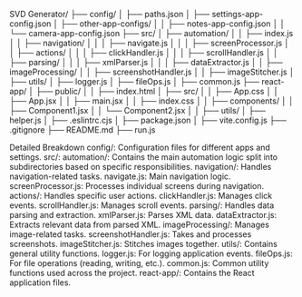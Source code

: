SVD Generator/
├── config/
│   ├── paths.json
│   ├── settings-app-config.json
│   ├── other-app-configs/
│   │   ├── notes-app-config.json
│   │   └── camera-app-config.json
├── src/
│   ├── automation/
│   │   ├── index.js
│   │   ├── navigation/
│   │   │   ├── navigate.js
│   │   │   ├── screenProcessor.js
│   │   ├── actions/
│   │   │   ├── clickHandler.js
│   │   │   ├── scrollHandler.js
│   │   ├── parsing/
│   │   │   ├── xmlParser.js
│   │   │   ├── dataExtractor.js
│   │   ├── imageProcessing/
│   │       ├── screenshotHandler.js
│   │       ├── imageStitcher.js
│   ├── utils/
│       ├── logger.js
│       ├── fileOps.js
│       ├── common.js
├── react-app/
│   ├── public/
│   │   ├── index.html
│   ├── src/
│   │   ├── App.css
│   │   ├── App.jsx
│   │   ├── main.jsx
│   │   ├── index.css
│   │   ├── components/
│   │       ├── Component1.jsx
│   │       └── Component2.jsx
│   │   ├── utils/
│           ├── helper.js
│   ├── .eslintrc.cjs
│   ├── package.json
│   ├── vite.config.js
├── .gitignore
├── README.md
├── run.js



Detailed Breakdown
config/: Configuration files for different apps and settings.
src/:
automation/: Contains the main automation logic split into subdirectories based on specific responsibilities.
navigation/: Handles navigation-related tasks.
navigate.js: Main navigation logic.
screenProcessor.js: Processes individual screens during navigation.
actions/: Handles specific user actions.
clickHandler.js: Manages click events.
scrollHandler.js: Manages scroll events.
parsing/: Handles data parsing and extraction.
xmlParser.js: Parses XML data.
dataExtractor.js: Extracts relevant data from parsed XML.
imageProcessing/: Manages image-related tasks.
screenshotHandler.js: Takes and processes screenshots.
imageStitcher.js: Stitches images together.
utils/: Contains general utility functions.
logger.js: For logging application events.
fileOps.js: For file operations (reading, writing, etc.).
common.js: Common utility functions used across the project.
react-app/: Contains the React application files.